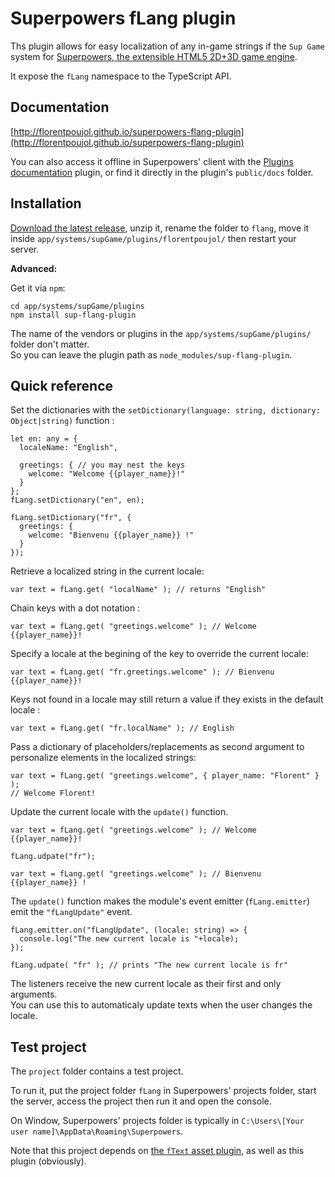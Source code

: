# Superpowers fLang plugin

Ths plugin allows for easy localization of any in-game strings if the `Sup Game` system for [Superpowers, the extensible HTML5 2D+3D game engine](http://sparklinlabs.com).  

It expose the `fLang` namespace to the TypeScript API.


## Documentation

[http://florentpoujol.github.io/superpowers-flang-plugin](http://florentpoujol.github.io/superpowers-flang-plugin)

You can also access it offline in Superpowers' client with the [Plugins documentation](https://github.com/florentpoujol/superpowers-pluginsdocumentation-plugin) plugin, or find it directly in the plugin's `public/docs` folder.


## Installation

[Download the latest release](https://github.com/florentpoujol/superpowers-flang-plugin/releases), unzip it, rename the folder to `flang`, move it inside `app/systems/supGame/plugins/florentpoujol/` then restart your server.

__Advanced:__

Get it via `npm`:
        
    cd app/systems/supGame/plugins
    npm install sup-flang-plugin

The name of the vendors or plugins in the `app/systems/supGame/plugins/` folder don't matter.  
So you can leave the plugin path as `node_modules/sup-flang-plugin`.


## Quick reference

Set the dictionaries with the `setDictionary(language: string, dictionary: Object|string)` function :
    
    let en: any = {
      localeName: "English",

      greetings: { // you may nest the keys
        welcome: "Welcome {{player_name}}!"
      }
    };
    fLang.setDictionary("en", en);

    fLang.setDictionary("fr", {
      greetings: {
        welcome: "Bienvenu {{player_name}} !"
      }
    });


Retrieve a localized string in the current locale:
    
    var text = fLang.get( "localName" ); // returns "English"

Chain keys with a dot notation :

    var text = fLang.get( "greetings.welcome" ); // Welcome {{player_name}}!

Specify a locale at the begining of the key to override the current locale:

    var text = fLang.get( "fr.greetings.welcome" ); // Bienvenu {{player_name}}!

Keys not found in a locale may still return a value if they exists in the default locale :

    var text = fLang.get( "fr.localName" ); // English

Pass a dictionary of placeholders/replacements as second argument to personalize elements in the localized strings:
    
    var text = fLang.get( "greetings.welcome", { player_name: "Florent" } );
    // Welcome Florent!

Update the current locale with the `update()` function.

    var text = fLang.get( "greetings.welcome" ); // Welcome {{player_name}}!

    fLang.udpate("fr");

    var text = fLang.get( "greetings.welcome" ); // Bienvenu {{player_name}} !
    
The `update()` function makes the module's event emitter (`fLang.emitter`) emit the `"fLangUpdate"` event.  

    fLang.emitter.on("fLangUpdate", (locale: string) => {
      console.log("The new current locale is "+locale);
    });

    fLang.udpate( "fr" ); // prints "The new current locale is fr"

The listeners receive the new current locale as their first and only arguments.  
You can use this to automaticaly update texts when the user changes the locale.  


## Test project

The `project` folder contains a test project.  

To run it, put the project folder `fLang` in Superpowers' projects folder, start the server, access the project then run it and open the console.

On Window, Superpowers' projects folder is typically in `C:\Users\[Your user name]\AppData\Roaming\Superpowers`.

Note that this project depends on [the `fText` asset plugin](https://github.com/florentpoujol/superpowers-ftext-plugin), as well as this plugin (obviously).
